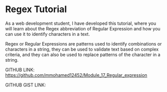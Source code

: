 # Regex Tutorial

As a web development student, I have developed this tutorial, where you will learn about the Regex abbreviation of Regular Expression and how you can use it to identify characters in a text.

Regex or Regular Expressions are patterns used to identify combinations or characters in a string, they can be used to validate text based on complex criteria, and they can also be used to replace patterns of the character in a string.

GITHUB LINK: https://github.com/mmohamed12452/Module_17_Regular_expression

GITHUB GIST LINK: 

